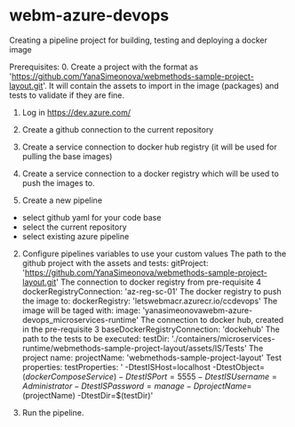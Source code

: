 # webm-azure-devops
Creating a pipeline project for building, testing and deploying a docker image

Prerequisites:
0. Create a project with the format as 'https://github.com/YanaSimeonova/webmethods-sample-project-layout.git'. It will contain the assets to import in the image (packages) and tests to validate if they are fine.

1. Log in https://dev.azure.com/
2. Create a github connection to the current repository
3. Create a service connection to docker hub registry (it will be used for pulling the base images)
4. Create a service connection to a docker registry which will be used to push the images to.


1. Create a new pipeline 
 - select github yaml for your code base
 - select the current repository
 - select existing azure pipeline
 
 2. Configure pipelines variables to use your custom values
 The path to the github project with the assets and tests:
  gitProject: 'https://github.com/YanaSimeonova/webmethods-sample-project-layout.git'
 The connection to docker registry from pre-requisite 4 
  dockerRegistryConnection: 'az-reg-sc-01'
 The docker registry to push the image to:
  dockerRegistry: 'letswebmacr.azurecr.io/ccdevops'
 The image will be taged with: 
  image: 'yanasimeonovawebm-azure-devops_microservices-runtime'
 The connection to docker hub, created in the pre-requisite 3 
  baseDockerRegistryConnection: 'dockehub'
 The path to the tests to be executed: 
  testDir: './containers/microservices-runtime/webmethods-sample-project-layout/assets/IS/Tests'
 The project name: 
  projectName: 'webmethods-sample-project-layout'
 Test properties: 
  testProperties: ' -DtestISHost=localhost -DtestObject=$(dockerComposeService) -DtestISPort=5555 -DtestISUsername=Administrator -DtestISPassword=manage -DprojectName=$(projectName) -DtestDir=$(testDir)'


3. Run the pipeline.

